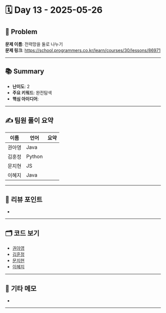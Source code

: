 # 🗓️ Day 13 - 2025-05-26

## 🧩 Problem

**문제 이름**: 전력망을 둘로 나누기       
**문제 링크**: https://school.programmers.co.kr/learn/courses/30/lessons/86971  

---

## 📚 Summary

- **난이도**: 2    
- **주요 키워드**: 완전탐색    
- **핵심 아이디어**: 

---

## ✍️ 팀원 풀이 요약

| 이름 | 언어 | 요약 |
|------|------|----------------|
| 권아영 | Java |  |
| 김훈정 | Python |  |
| 문지현 | JS |  |
| 이혜지 | Java |  |

---

## 🧠 리뷰 포인트

- 

---

## 🗂️ 코드 보기

- [권아영](./)
- [김훈정](./)
- [문지현](./)
- [이혜지](./)

---

## 💬 기타 메모

-

--- 
